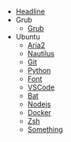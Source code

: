 * [Headline](README.md)
* Grub
    * [Grub](grub/Grub.md)
* Ubuntu
    * [Aria2](ubuntu/Aria2.md)
    * [Nautilus](ubuntu/Nautilus.md)
    * [Git](ubuntu/Git.md)
    * [Python](ubuntu/Python.md)
    * [Font](ubuntu/Font.md)
    * [VSCode](ubuntu/VSCode.md)
    * [Bat](ubuntu/Bat.md)
    * [Nodejs](ubuntu/Nodejs.md)
    * [Docker](ubuntu/Docker.md)
    * [Zsh](ubuntu/Zsh.md)
    * [Something](ubuntu/Something.md)

